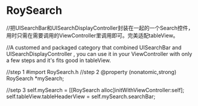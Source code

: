 # RoySearch

//把UISearchBar和UISearchDisplayController封装在一起的一个Search控件，用时只需在需要调用的ViewController里调用即可。完美适配tableView。

//A customed and packaged category that combined UISearchBar and UISearchDisplayController , you can use it in your ViewController with only a few steps and it's fits good in tableView.



//step 1
 #import RoySearch.h
//step 2
@property (nonatomic,strong) RoySearch *mySearch;

//setp 3
self.mySearch = [[RoySearch alloc]initWithViewController:self];
self.tableView.tableHeaderView = self.mySearch.searchBar;

